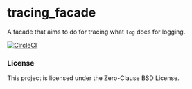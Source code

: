 tracing_facade
========
A facade that aims to do for tracing what `log` does for logging.

[![CircleCI](https://circleci.com/gh/jmgao/tracing_facade.svg?style=svg)](https://circleci.com/gh/jmgao/tracing_facade)

### License

This project is licensed under the Zero-Clause BSD License.
